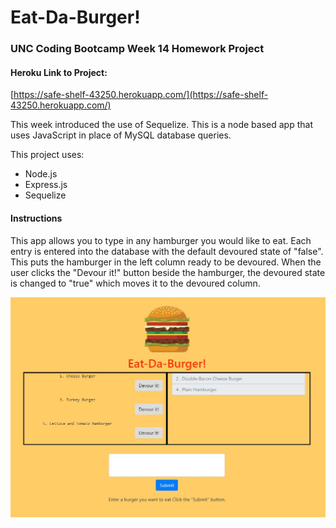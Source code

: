 # Eat-Da-Burger!

### UNC Coding Bootcamp Week 14 Homework Project

#### Heroku Link to Project:
[https://safe-shelf-43250.herokuapp.com/](https://safe-shelf-43250.herokuapp.com/)

This week introduced the use of Sequelize. This is a node based app that uses JavaScript in place of MySQL database queries.

This project uses:

* Node.js
* Express.js
* Sequelize



#### Instructions

This app allows you to type in any hamburger you would like to eat.  Each entry is entered into the database with the default devoured state of "false".  This puts the hamburger in the left column ready to be devoured. When the user clicks the "Devour it!" button beside the hamburger, the devoured state is changed to "true" which moves it to the devoured column.


![screenshot](/public/assets/images/screenshot.jpg)